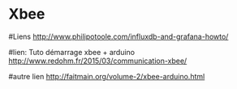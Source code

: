 # Xbee


#Liens
http://www.philipotoole.com/influxdb-and-grafana-howto/

#lien: Tuto démarrage xbee + arduino
http://www.redohm.fr/2015/03/communication-xbee/

#autre lien
http://faitmain.org/volume-2/xbee-arduino.html
